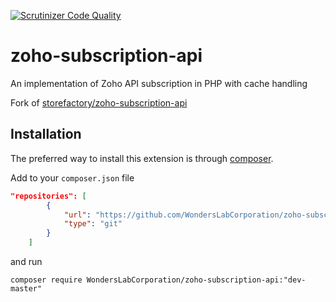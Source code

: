 [![Scrutinizer Code Quality](https://scrutinizer-ci.com/g/StoreFactory/zoho-subscription-api/badges/quality-score.png?b=master)](https://scrutinizer-ci.com/g/StoreFactory/zoho-subscription-api/?branch=master)

# zoho-subscription-api
An implementation of Zoho API subscription in PHP with cache handling

Fork of [storefactory/zoho-subscription-api](https://github.com/StoreFactory/zoho-subscription-api)

Installation
------------
The preferred way to install this extension is through [composer](http://getcomposer.org/download/).

Add to your `composer.json` file

```json
"repositories": [
        {
            "url": "https://github.com/WondersLabCorporation/zoho-subscription-api.git",
            "type": "git"
        }
    ]
```
and run

```
composer require WondersLabCorporation/zoho-subscription-api:"dev-master"
```
